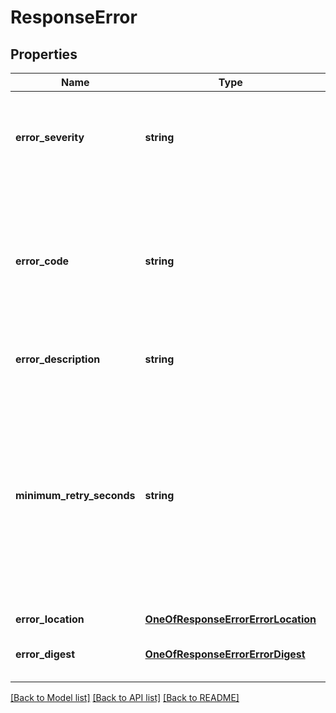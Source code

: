 # ResponseError

## Properties
Name | Type | Description | Notes
------------ | ------------- | ------------- | -------------
**error_severity** | **string** | Describes the severity of the error.�� Required if the error is present. | [optional] 
**error_code** | **string** | A numeric value that describes the error.� Each tool defines a range of error codes. Required if the error is present. | [optional] 
**error_description** | **string** | Describes the error code. | [optional] 
**minimum_retry_seconds** | **string** | Number of seconds to wait until retry.� This field is populated on special conditions of the Transient Error only, as defined by the service.� A number between 1 and 86400 (24 hours) | [optional] 
**error_location** | [**OneOfResponseErrorErrorLocation**](OneOfResponseErrorErrorLocation.md) |  | 
**error_digest** | [**OneOfResponseErrorErrorDigest**](OneOfResponseErrorErrorDigest.md) | The contents of the element in error. | [optional] 

[[Back to Model list]](../../README.md#documentation-for-models) [[Back to API list]](../../README.md#documentation-for-api-endpoints) [[Back to README]](../../README.md)

